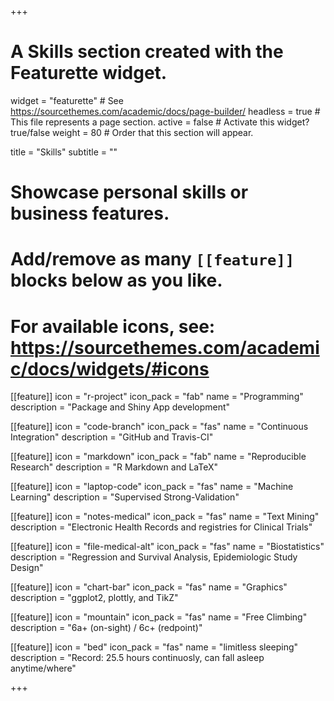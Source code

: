 +++
# A Skills section created with the Featurette widget.
widget = "featurette"  # See https://sourcethemes.com/academic/docs/page-builder/
headless = true  # This file represents a page section.
active = false    # Activate this widget? true/false
weight = 80      # Order that this section will appear.

title = "Skills"
subtitle = ""

# Showcase personal skills or business features.
# 
# Add/remove as many `[[feature]]` blocks below as you like.
#
# For available icons, see: https://sourcethemes.com/academic/docs/widgets/#icons

[[feature]]
  icon = "r-project"
  icon_pack = "fab"
  name = "Programming"
  description = "Package and Shiny App development"

[[feature]]
  icon = "code-branch"
  icon_pack = "fas"
  name = "Continuous Integration"
  description = "GitHub and Travis-CI"  
  
[[feature]]
  icon = "markdown"
  icon_pack = "fab"
  name = "Reproducible Research"
  description = "R Markdown and LaTeX"  
  
[[feature]]
  icon = "laptop-code"
  icon_pack = "fas"
  name = "Machine Learning"
  description = "Supervised Strong-Validation"  
  
[[feature]]
  icon = "notes-medical"
  icon_pack = "fas"
  name = "Text Mining"
  description = "Electronic Health Records and registries for Clinical Trials"
  
[[feature]]
  icon = "file-medical-alt"
  icon_pack = "fas"
  name = "Biostatistics"
  description = "Regression and Survival Analysis, Epidemiologic Study  Design"
  
[[feature]]
  icon = "chart-bar"
  icon_pack = "fas"
  name = "Graphics"
  description = "ggplot2, plottly, and TikZ"
  
[[feature]]
  icon = "mountain"
  icon_pack = "fas"
  name = "Free Climbing"
  description = "6a+ (on-sight) / 6c+ (redpoint)"  
  
  
[[feature]]
  icon = "bed"
  icon_pack = "fas"
  name = "limitless sleeping"
  description = "Record: 25.5 hours continuosly, can fall asleep anytime/where"  
  
  
  
  
+++
